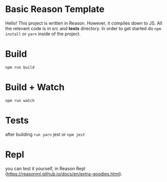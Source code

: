 # Basic Reason Template

Hello! This project is written in Reason. However, it compiles down to JS. All the relevant code is 
in src and __tests__ directory. In order to get started do ```npm install``` or ```yarn``` inside of the project.

# Build
```
npm run build
```


# Build + Watch

```
npm run watch
```

# Tests
after building ``` run yarn ``` jest or ``` npm jest ```

# Repl
you can test it yourself, in Reason Repl (https://reasonml.github.io/docs/en/extra-goodies.html).

